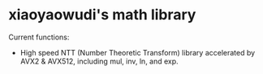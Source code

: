 # xiaoyaowudi's math library

Current functions:

 + High speed NTT (Number Theoretic Transform) library accelerated by AVX2 & AVX512, including mul, inv, ln, and exp.